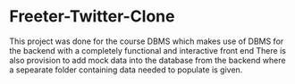 # Freeter-Twitter-Clone
This project was done for the course DBMS which makes use of DBMS for the backend with a completely functional and interactive front end 
There is also provision to add mock data into the database from the backend where a sepearate folder containing data needed to populate is given.

